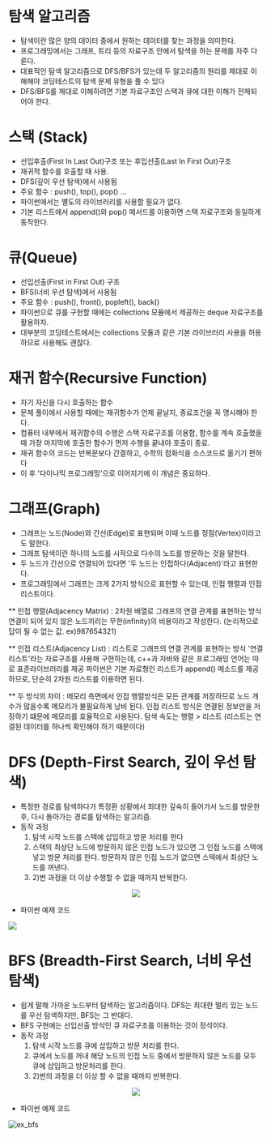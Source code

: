 # 탐색 알고리즘
  - 탐색이란 많은 양의 데이터 중에서 원하는 데이터를 찾는 과정을 의미한다.
  - 프로그래밍에서는 그래프, 트리 등의 자료구조 안에서 탐색을 하는 문제를 자주 다룬다.
  - 대표적인 탐색 알고리즘으로 DFS/BFS가 있는데 두 알고리즘의 원리를 제대로 이해해야 코딩테스트의 탐색 문제 유형을 풀 수 있다
  - DFS/BFS를 제대로 이해하려면 기본 자료구조인 스택과 큐에 대한 이해가 전제되어야 한다.

# 스택 (Stack)
  - 선입후출(First In Last Out)구조 또는 후입선출(Last In First Out)구조
  - 재귀적 함수를 호출할 때 사용.
  - DFS(깊이 우선 탐색)에서 사용됨
  - 주요 함수 : push(), top(), pop() ...
  - 파이썬에서는 별도의 라이브러리를 사용할 필요가 없다.
  - 기본 리스트에서 append()와 pop() 메서드를 이용하면 스택 자료구조와 동일하게 동작한다.

# 큐(Queue)
  - 선입선출(First in First Out) 구조
  - BFS(너비 우선 탐색)에서 사용됨
  - 주요 함수 : push(), front(), popleft(), back()
  - 파이썬으로 큐를 구현할 때에는 collections 모듈에서 제공하는 deque 자료구조를 활용하자.
  - 대부분의 코딩테스트에서는 collections 모듈과 같은 기본 라이브러리 사용을 허용하므로 사용해도 괜찮다.

# 재귀 함수(Recursive Function)
  - 자기 자신을 다시 호출하는 함수
  - 문제 풀이에서 사용할 때에는 재귀함수가 언제 끝날지, 종료조건을 꼭 명시해야 한다.
  - 컴퓨터 내부에서 재귀함수의 수행은 스택 자료구조를 이용함, 함수를 계속 호출했을 때 가장 마지막에 호출한 함수가 먼저 수행을 끝내야 호출이 종료.
  - 재귀 함수의 코드는 반복문보다 간결하고, 수학의 점화식을 소스코드로 옮기기 편하다
  - 이 후 '다이나믹 프로그래밍'으로 이어지기에 이 개념은 중요하다.

# 그래프(Graph)
  - 그래프는 노드(Node)와 간선(Edge)로 표현되며 이때 노드를 정점(Vertex)이라고도 말한다.
  - 그래프 탐색이란 하나의 노드를 시작으로 다수의 노드를 방문하는 것을 말한다.
  - 두 노드가 간선으로 연결되어 있다면 '두 노드는 인접하다(Adjacent)'라고 표현한다.
  - 프로그래밍에서 그래프는 크게 2가지 방식으로 표현할 수 있는데, 인접 행렬과 인접 리스트이다.

** 인접 행렬(Adjacency Matrix) : 2차원 배열로 그래프의 연결 관계를 표현하는 방식
                                연결이 되어 있지 않은 노드끼리는 무한(infinity)의 비용이라고 작성한다. (논리적으로 답이 될 수 없는 값. ex)987654321)

** 인접 리스트(Adjacency List) : 리스트로 그래프의 연결 관계를 표현하는 방식
                                '연결 리스트'라는 자료구조를 사용해 구현하는데, c++과 자바와 같은 프로그래밍 언어는 따로 표준라이브러리를 제공
                                파이썬은 기본 자료형인 리스트가 append() 메소드를 제공하므로, 단순히 2차원 리스트를 이용하면 된다.
                                
** 두 방식의 차이 : 메모리 측면에서 인접 행렬방식은 모든 관계를 저장하므로 노드 개수가 많을수록 메모리가 불필요하게 낭비 된다.
                  인접 리스트 방식은 연결된 정보만을 저장하기 떄문에 메모리를 효율적으로 사용된다.
                  탐색 속도는 행렬 > 리스트 (리스트는 연결된 데이터를 하나씩 확인해야 하기 때문이다)
                  
 # DFS (Depth-First Search, 깊이 우선 탐색)
  - 특정한 경로를 탐색하다가 특정환 상황에서 최대한 깊숙히 들어가서 노드를 방문한 후, 다시 돌아가는 경로를 탐색하는 알고리즘.
  - 동작 과정
    1) 탐색 시작 노드를 스택에 삽입하고 방문 처리를 한다
    2) 스택의 최상단 노드에 방문하지 않은 인접 노드가 있으면 그 인접 노드를 스택에 넣고 방문 처리를 한다. 
       방문하지 않은 인접 노드가 없으면 스택에서 최상단 노드를 꺼낸다.
    3) 2)번 과정을 더 이상 수행할 수 없을 때까지 반복한다.
 
 <p align="center">
 <img src="https://user-images.githubusercontent.com/80745897/151333894-fc197c75-d560-4100-a1f8-d782a371e675.gif">
  </p>

  - 파이썬 예제 코드
 <img src="https://user-images.githubusercontent.com/80745897/151337198-d97153b7-b78d-4c8d-85a0-ef8b1bde79cd.PNG">


# BFS (Breadth-First Search, 너비 우선 탐색)
  - 쉽게 말해 가까운 노드부터 탐색하는 알고리즘이다. DFS는 최대한 멀리 있는 노드를 우선 탐색하지만, BFS는 그 반대다.
  - BFS 구현에는 선입선출 방식인 큐 자료구조를 이용하는 것이 정석이다.
  - 동작 과정
    1) 탐색 시작 노드를 큐에 삽입하고 방문 처리를 한다.
    2) 큐에서 노드를 꺼내 해당 노드의 인접 노드 중에서 방문하지 않은 노드를 모두 큐에 삽입하고 방문처리를 한다.
    3) 2)번의 과정을 더 이상 할 수 없을 때까지 반복한다.

 <p align="center">
 <img src="https://user-images.githubusercontent.com/80745897/151338947-3a635eda-fd42-49d6-81cb-c57e934e161e.gif">
  </p>

  - 파이썬 예제 코드

![ex_bfs](https://user-images.githubusercontent.com/80745897/151340027-9669a950-8e52-4a45-872a-cd7d90a9dfba.PNG)
